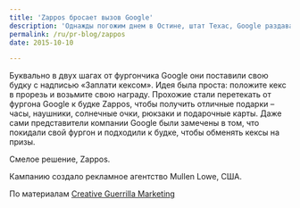 ```yaml
---
title: 'Zappos бросает вызов Google'
description: 'Однажды погожим днем в Остине, штат Техас, Google раздавал кексы прохожим, которые уже пользовались сервисом Google Photos или были готовы его попробовать. Желающие могли получить кекс и заплатить за него фотографией. И тут появились Zappos.'
permalink: /ru/pr-blog/zappos
date: 2015-10-10

---
```


Буквально в двух шагах от фургончика Google они поставили свою будку с надписью «Заплати кексом». Идея была проста: положите кекс в прорезь и возьмите свою награду. Прохожие стали перетекать от фургона Google к будке Zappos, чтобы получить отличные подарки – часы, наушники, солнечные очки, рюкзаки и подарочные карты. Даже сами представители компании Google были замечены в том, что покидали свой фургон и подходили к будке, чтобы обменять кексы на призы.

Смелое решение, Zappos.

Кампанию создало рекламное агентство Mullen Lowe, США.

По материалам <a href="http://www.creativeguerrillamarketing.com/guerrilla-marketing/zappos-challenges-google-in-clever-guerrilla-marketing-campaign-paywithacupcake/">Creative Guerrilla Marketing</a>


